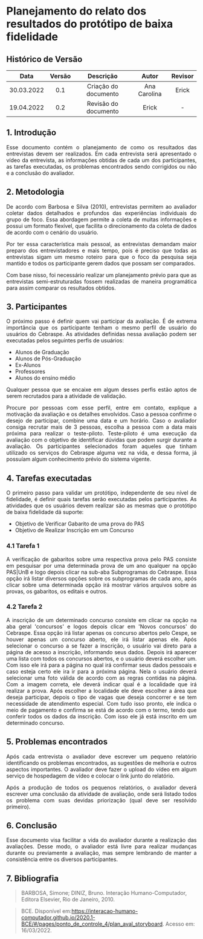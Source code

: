 # Planejamento do relato dos resultados do protótipo de baixa fidelidade

## Histórico de Versão

|    Data    | Versão |      Descrição       |  Autor  |   Revisor    |
| :--------: | :----: | :------------------: | :-----: | :----------: |
| 30.03.2022 |  0.1   | Criação do documento | Ana Carolina | Erick |
| 19.04.2022 | 0.2 | Revisão do documento | Erick | - | 

## 1. Introdução
<p style="text-align: justify;">Esse documento contém o planejamento de como os resultados das entrevistas devem ser realizados. Em cada entrevista será apresentado o vídeo da entrevista, as informações obtidas de cada um dos participantes, as tarefas executadas, os problemas encontrados sendo corrigidos ou não e a conclusão do avaliador.
</p>

## 2. Metodologia
<p style="text-align: justify;">De acordo com Barbosa e Silva (2010), entrevistas permitem ao avaliador coletar dados detalhados e profundos das experiências individuais do grupo de foco. Essa abordagem permite a coleta de muitas informações e possui um formato flexível, que facilita o direcionamento da coleta de dados de acordo com o cenário do usuário.
</p>

<p style="text-align: justify;">Por ter essa característica mais pessoal, as entrevistas demandam maior preparo dos entrevistadores e mais tempo, pois é preciso que todas as entrevistas sigam um mesmo roteiro para que o foco da pesquisa seja mantido e todos os participante gerem dados que possam ser comparados.
</p>

<p style="text-align: justify;">Com base nisso, foi necessário realizar um planejamento prévio para que as entrevistas semi-estruturadas fossem realizadas de maneira programática para assim comparar os resultados obtidos.
</p>

## 3. Participantes
<p style="text-align: justify;">O próximo passo é definir quem vai participar da avaliação. É de extrema importância que os participante tenham o mesmo perfil de usuário do usuários do Cebraspe. As atividades definidas nessa avaliação podem ser executadas pelos seguintes perfis de usuários:
</p>

- Alunos de Graduação
- Alunos de Pós-Graduação
- Ex-Alunos
- Professores
- Alunos do ensino médio

<p style="text-align: justify;">Qualquer pessoa que se encaixe em algum desses perfis estão aptos de serem recrutados para a atividade de validação.</p>

<p style="text-align: justify;">Procure por pessoas com esse perfil, entre em contato, explique a motivação da avaliação e os detalhes envolvidos. Caso a pessoa confirme o desejo de participar, combine uma data e um horário. Caso o avaliador consiga recrutar mais de 3 pessoas, escolha a pessoa com a data mais próxima para realizar o teste-piloto. Teste-piloto é uma execução da avaliação com o objetivo de identificar dúvidas que podem surgir durante a avaliação. Os participantes selecionados foram aqueles que tinham utilizado os serviços do Cebraspe alguma vez na vida, e dessa forma, já possuíam algum conhecimento prévio do sistema vigente.
</p>

## 4. Tarefas executadas

<p style="text-align: justify;">O primeiro passo para validar um protótipo, independente de seu nível de fidelidade, é definir quais tarefas serão executadas pelos participantes. As atividades que os usuários devem realizar são as mesmas que o protótipo de baixa fidelidade dá suporte:
</p>

- Objetivo de Verificar Gabarito de uma prova do PAS
- Objetivo de Realizar Inscrição em um Concurso

### 4.1 Tarefa 1

<p style="text-align: justify;">A verificação de gabaritos sobre uma respectiva prova pelo PAS consiste em pesquisar por uma determinada prova de um ano qualquer na opção PAS|UnB e logo depois clicar na sub-aba Subprogramas do Cebraspe. Essa opção irá listar diversos opções sobre os subprogramas de cada ano, após clicar sobre uma determinada opção irá mostrar vários arquivos sobre as provas, os gabaritos, os editais e outros.
</p>

### 4.2 Tarefa 2
<p style="text-align: justify;">A inscrição de um determinado concurso consiste em clicar na opção na aba geral 'concursos' e logos depois clicar em 'Novos concursos' do Cebraspe. Essa opção irá listar apenas os concurso abertos pelo Cespe, se houver apenas um concurso aberto, ele irá listar apenas ele. Após selecionar o concurso a se fazer a inscrição, o usuário vai direto para a página de acesso a inscrição, informando seus dados. Depois irá aparecer uma lista com todos os concursos abertos, e o usuário deverá escolher um. Com isso ele irá para a página no qual irá confirmar seus dados pessoais e caso esteja certo ele ira ir para a próxima página. Nela o usuário deverá selecionar uma foto válida de acordo com as regras contidas na página. Com a imagem correta, ele deverá indicar qual é a localidade que irá realizar a prova. Após escolher a localidade ele deve escolher a área que deseja participar, depois o tipo de vagas que deseja concorrer e se tem necessidade de atendimento especial. Com tudo isso pronto, ele indica o meio de pagamento e confirma se está de acordo com o termo, tendo que conferir todos os dados da inscrição. Com isso ele já está inscrito em um determinado concurso.
</p>

## 5. Problemas encontrados
<p style="text-align: justify;">Após cada entrevista o avaliador deve escrever um pequeno relatório identificando os problemas encontrados, as sugestões de melhoria e outros aspectos importantes. O avaliador deve fazer o upload do vídeo em algum serviço de hospedagem de vídeo e colocar o link junto do relatório.
</p>

<p style="text-align: justify;">Após a produção de todos os pequenos relatórios, o avaliador deverá escrever uma conclusão da atividade de avaliação, onde será listado todos os problema com suas devidas priorização (qual deve ser resolvido primeiro).
</p>

## 6. Conclusão

<p style="text-align: justify;">Esse documento visa facilitar a vida do avaliador durante a realização das avaliações. Desse modo, o avaliador está livre para realizar mudanças durante ou previamente a avaliação, mas sempre lembrando de manter a consistência entre os diversos participantes.
</p>

## 7. Bibliografia

>BARBOSA, Simone; DINIZ, Bruno. Interação Humano-Computador, Editora Elsevier, Rio de Janeiro, 2010.

>BCE. Disponível em:https://interacao-humano-computador.github.io/2020.1-BCE/#/pages/ponto_de_controle_4/plan_aval_storyboard. Acesso em: 16/03/2022.